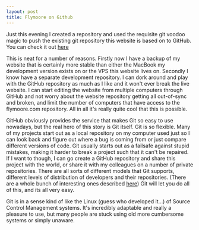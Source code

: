 ```yaml
---
layout: post
title: Flymoore on Github
---
```

Just this evening I created a repository and used the requisite git voodoo magic to push the existing git repository this website is based on to GitHub. You can check it out [here](https://github.com/jlulian38/flymoore)

This is neat for a number of reasons. Firstly now I have a backup of my website that is certainly more stable than either the MacBook my development version exists on or the VPS this website lives on. Secondly I know have a separate development repository. I can dork around and play with the GitHub repository as much as I like and it won't ever break the live website. I can start editing the website from multiple computers through GitHub and not worry about the website repository getting all out-of-sync and broken, and limit the number of computers that have access to the flymoore.com repository. All in all it's really quite cool that this is possible.

GitHub obviously provides the service that makes Git so easy to use nowadays, but the real hero of this story is Git itself. Git is so flexible. Many of my projects start out as a local repository on my computer used just so I can look back and figure out where a bug is coming from or just compare different versions of code. Git usually starts out as a failsafe against stupid mistakes, making it harder to break a project such that it can't be repaired. If I want to though, I can go create a GitHub repository and share this project with the world, or share it with my colleagues on a number of private repositories. There are all sorts of different models that Git supports, different levels of distribution of developers and their repositories. (There are a whole bunch of interesting ones described [here](http://progit.org/book/ch5-1.html)) Git will let you do all of this, and its all very easy.

Git is in a sense kind of like the Linux (guess who developed it...) of Source Control Management systems. It's incredibly adaptable and really a pleasure to use, but many people are stuck using old more cumbersome systems or simply unaware.
